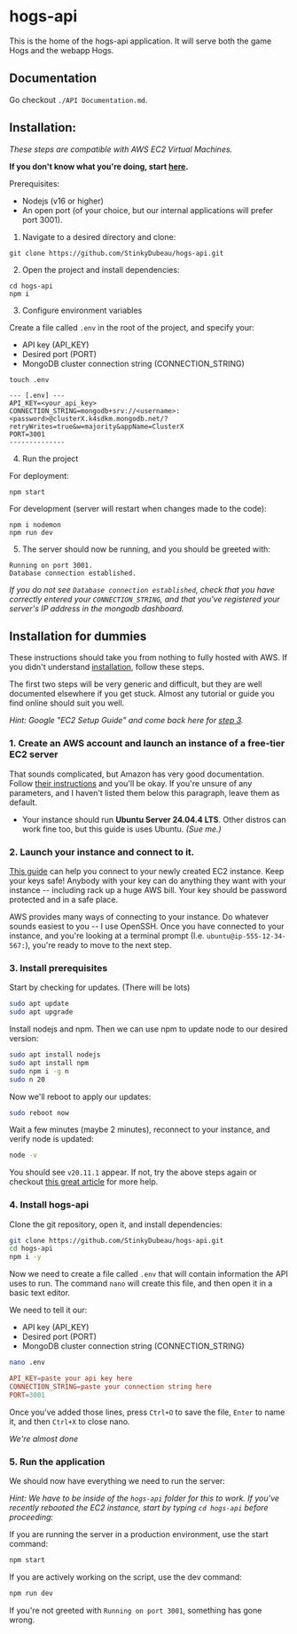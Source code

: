 # hogs-api
This is the home of the hogs-api application. It will serve both the game Hogs and the webapp Hogs.

## Documentation
Go checkout `./API Documentation.md`.

## Installation:
*These steps are compatible with AWS EC2 Virtual Machines.*

**If you don't know what you're doing, start [here](#installation-for-dummies).**


Prerequisites:
- Nodejs (v16 or higher)
- An open port (of your choice, but our internal applications will prefer port 3001).

1. Navigate to a desired directory and clone:

```
git clone https://github.com/StinkyDubeau/hogs-api.git
```

2. Open the project and install dependencies:

```
cd hogs-api
npm i
```

3. Configure environment variables

Create a file called `.env` in the root of the project, and specify your:
- API key (API_KEY)
- Desired port (PORT)
- MongoDB cluster connection string (CONNECTION_STRING)

```
touch .env
```
```
--- [.env] ---
API_KEY=<your_api_key>
CONNECTION_STRING=mongodb+srv://<username>:<password>@clusterX.k4sdkm.mongodb.net/?retryWrites=true&w=majority&appName=ClusterX
PORT=3001
--------------
```

4. Run the project

For deployment:

```
npm start
```

For development (server will restart when changes made to the code):

```
npm i nodemon
npm run dev
```

5. The server should now be running, and you should be greeted with:

```
Running on port 3001.
Database connection established.
```

*If you do not see `Database connection established`, check that you have correctly entered your `CONNECTION_STRING`, and that you've registered your server's IP address in the mongodb dashboard.*

## Installation for dummies

These instructions should take you from nothing to fully hosted with AWS. If you didn't understand [installation](#installation), follow these steps.

The first two steps will be very generic and difficult, but they are well documented elsewhere if you get stuck. Almost any tutorial or guide you find online should suit you well.

*Hint: Google "EC2 Setup Guide" and come back here for [step 3](#3-download-the-hogs-api-project).*

### 1. Create an AWS account and launch an instance of a free-tier EC2 server

That sounds complicated, but Amazon has very good documentation. Follow [their instructions](https://docs.aws.amazon.com/AWSEC2/latest/UserGuide/get-set-up-for-amazon-ec2.html) and you'll be okay. If you're unsure of any parameters, and I haven't listed them below this paragraph, leave them as default.

- Your instance should run **Ubuntu Server 24.04.4 LTS**. Other distros can work fine too, but this guide is uses Ubuntu. *(Sue me.)*

### 2. Launch your instance and connect to it.

[This guide](https://docs.aws.amazon.com/AWSEC2/latest/UserGuide/EC2_GetStarted.html) can help you connect to your newly created EC2 instance. Keep your keys safe! Anybody with your key can do anything they want with your instance -- including rack up a huge AWS bill. Your key should be password protected and in a safe place.

AWS provides many ways of connecting to your instance. Do whatever sounds easiest to you -- I use OpenSSH. Once you have connected to your instance, and you're looking at a terminal prompt (I.e. `ubuntu@ip-555-12-34-567:`), you're ready to move to the next step.

### 3. Install prerequisites

Start by checking for updates. (There will be lots)
```bash
sudo apt update
sudo apt upgrade
```

Install nodejs and npm. Then we can use npm to update node to our desired version:

```bash
sudo apt install nodejs
sudo apt install npm
sudo npm i -g n
sudo n 20
```

Now we'll reboot to apply our updates:

```bash
sudo reboot now
```

Wait a few minutes (maybe 2 minutes), reconnect to your instance, and verify node is updated:

```bash
node -v
```

You should see `v20.11.1` appear. If not, try the above steps again or checkout [this great article](https://www.freecodecamp.org/news/how-to-update-node-and-npm-to-the-latest-version/) for more help.

### 4. Install hogs-api

Clone the git repository, open it, and install dependencies:

```bash
git clone https://github.com/StinkyDubeau/hogs-api.git
cd hogs-api
npm i -y
```

Now we need to create a file called `.env` that will contain information the API uses to run. The command `nano` will create this file, and then open it in a basic text editor.

We need to tell it our:
- API key (API_KEY)
- Desired port (PORT)
- MongoDB cluster connection string (CONNECTION_STRING)

```bash
nano .env
```

```conf
API_KEY=paste your api key here
CONNECTION_STRING=paste your connection string here
PORT=3001
```

Once you've added those lines, press `Ctrl+O` to save the file, `Enter` to name it, and then `Ctrl+X` to close nano.

*We're almost done*

### 5. Run the application

We should now have everything we need to run the server:

*Hint: We have to be inside of the `hogs-api` folder for this to work. If you've recently rebooted the EC2 instance, start by typing `cd hogs-api` before proceeding*:

If you are running the server in a production environment, use the start command:

```bash
npm start
```

If you are actively working on the script, use the dev command:

```bash
npm run dev
```

If you're not greeted with `Running on port 3001`, something has gone wrong. 
